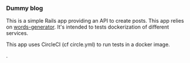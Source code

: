 ### Dummy blog

This is a simple Rails app providing an API to create posts.  This app relies on [words-generator](https://github.com/djeusette/words-generator).  It's intended to tests dockerization of different services.

This app uses CircleCI (cf circle.yml) to run tests in a docker image.

.
